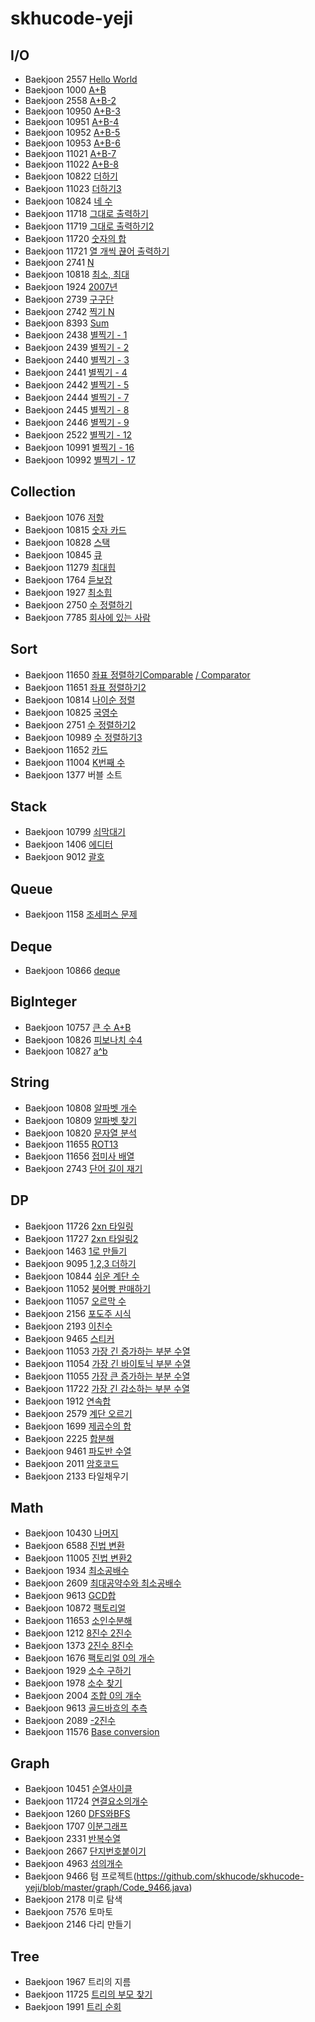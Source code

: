 # skhucode-yeji

## I/O
* Baekjoon 2557 [Hello World](https://github.com/skhucode/skhucode-yeji/blob/master/io/Code_2557.java)
* Baekjoon 1000  [A+B](https://github.com/skhucode/skhucode-yeji/blob/master/io/Code_1000.java)
* Baekjoon 2558 [A+B-2](https://github.com/skhucode/skhucode-yeji/blob/master/io/Code_2558.java)
* Baekjoon 10950 [A+B-3](https://github.com/skhucode/skhucode-yeji/blob/master/io/Code_10950.java)
* Baekjoon 10951 [A+B-4](https://github.com/skhucode/skhucode-yeji/blob/master/io/Code_10951.java)
* Baekjoon 10952 [A+B-5](https://github.com/skhucode/skhucode-yeji/blob/master/io/Code_10952.java)
* Baekjoon 10953 [A+B-6](https://github.com/skhucode/skhucode-yeji/blob/master/io/Code_10953.java)
* Baekjoon 11021 [A+B-7](https://github.com/skhucode/skhucode-yeji/blob/master/io/Code_11021.java)
* Baekjoon 11022 [A+B-8](https://github.com/skhucode/skhucode-yeji/blob/master/io/Code_11022.java)
* Baekjoon 10822 [더하기](https://github.com/skhucode/skhucode-yeji/blob/master/io/Code_10822.java)
* Baekjoon 11023 [더하기3](https://github.com/skhucode/skhucode-yeji/blob/master/io/Code_11023.java)
* Baekjoon 10824 [네 수](https://github.com/skhucode/skhucode-yeji/blob/master/io/Code_10824.java)
* Baekjoon 11718 [그대로 출력하기](https://github.com/skhucode/skhucode-yeji/blob/master/io/Code_11718.java)
* Baekjoon 11719 [그대로 출력하기2](https://github.com/skhucode/skhucode-yeji/blob/master/io/Code_11719.java)
* Baekjoon 11720 [숫자의 합](https://github.com/skhucode/skhucode-yeji/blob/master/io/Code_11720.java)
* Baekjoon 11721 [열 개씩 끊어 출력하기](https://github.com/skhucode/skhucode-yeji/blob/master/io/Code_11721.java)
* Baekjoon 2741 [N](https://github.com/skhucode/skhucode-yeji/blob/master/io/Code_2741.java)
* Baekjoon 10818 [최소, 최대](https://github.com/skhucode/skhucode-yeji/blob/master/io/Code_10818.java)
* Baekjoon 1924 [2007년](https://github.com/skhucode/skhucode-yeji/blob/master/io/Code_1924.java)
* Baekjoon 2739 [구구단](https://github.com/skhucode/skhucode-yeji/blob/master/io/Code_2739.java)
* Baekjoon 2742 [찍기 N](https://github.com/skhucode/skhucode-yeji/blob/master/io/Code_2742.java)
* Baekjoon 8393 [Sum](https://github.com/skhucode/skhucode-yeji/blob/master/io/Code_8393.java)
* Baekjoon 2438 [별찍기 - 1](https://github.com/skhucode/skhucode-yeji/blob/master/io/Code_2438.java)
* Baekjoon 2439 [별찍기 - 2](https://github.com/skhucode/skhucode-yeji/blob/master/io/Code_2439.java)
* Baekjoon 2440 [별찍기 - 3](https://github.com/skhucode/skhucode-yeji/blob/master/io/Code_2440.java)
* Baekjoon 2441 [별찍기 - 4](https://github.com/skhucode/skhucode-yeji/blob/master/io/Code_2441.java)
* Baekjoon 2442 [별찍기 - 5](https://github.com/skhucode/skhucode-yeji/blob/master/io/Code_2442.java)
* Baekjoon 2444 [별찍기 - 7](https://github.com/skhucode/skhucode-yeji/blob/master/io/Code_2444.java)
* Baekjoon 2445 [별찍기 - 8](https://github.com/skhucode/skhucode-yeji/blob/master/io/Code_2445.java)
* Baekjoon 2446 [별찍기 - 9](https://github.com/skhucode/skhucode-yeji/blob/master/io/Code_2446.java)
* Baekjoon 2522 [별찍기 - 12](https://github.com/skhucode/skhucode-yeji/blob/master/io/Code_2522.java)
* Baekjoon 10991 [별찍기 - 16](https://github.com/skhucode/skhucode-yeji/blob/master/io/Code_10991.java)
* Baekjoon 10992 [별찍기 - 17](https://github.com/skhucode/skhucode-yeji/blob/master/io/Code_10992.java)

## Collection
* Baekjoon 1076 [저항](https://github.com/skhucode/skhucode-yeji/blob/master/collection/Code_1076.java)
* Baekjoon 10815 [숫자 카드](https://github.com/skhucode/skhucode-yeji/blob/master/collection/Code_10815.java)
* Baekjoon 10828 [스택](https://github.com/skhucode/skhucode-yeji/blob/master/collection/Code_10828.java)
* Baekjoon 10845 [큐](https://github.com/skhucode/skhucode-yeji/blob/master/collection/Code_10845.java)
* Baekjoon 11279 [최대힙](https://github.com/skhucode/skhucode-yeji/blob/master/collection/Code_11279.java)
* Baekjoon 1764 [듣보잡](https://github.com/skhucode/skhucode-yeji/blob/master/collection/Code_1764.java)
* Baekjoon 1927 [최소힙](https://github.com/skhucode/skhucode-yeji/blob/master/collection/Code_1927.java)
* Baekjoon 2750 [수 정렬하기](https://github.com/skhucode/skhucode-yeji/blob/master/collection/Code_2750.java)
* Baekjoon 7785 [회사에 있는 사람](https://github.com/skhucode/skhucode-yeji/blob/master/collection/Code_7785.java)
## Sort
* Baekjoon 11650 [좌표 정렬하기Comparable](https://github.com/skhucode/skhucode-yeji/blob/master/sort/Code_11650_Comparable.java)
                 [/ Comparator](https://github.com/skhucode/skhucode-yeji/blob/master/sort/Code_11650_Comparator.java)
* Baekjoon 11651 [좌표 정렬하기2](https://github.com/skhucode/skhucode-yeji/blob/master/sort/Code_11651.java)
* Baekjoon 10814 [나이순 정렬](https://github.com/skhucode/skhucode-yeji/blob/master/sort/Code_10814.java)
* Baekjoon 10825 [국영수](https://github.com/skhucode/skhucode-yeji/blob/master/sort/Code_10825.java)
* Baekjoon 2751 [수 정렬하기2](https://github.com/skhucode/skhucode-yeji/blob/master/sort/Code_2751.java)
* Baekjoon 10989 [수 정렬하기3](https://github.com/skhucode/skhucode-yeji/blob/master/sort/Code_10989.java)
* Baekjoon 11652 [카드](https://github.com/skhucode/skhucode-yeji/blob/master/sort/Code_11652.java)
* Baekjoon 11004 [K번째 수](https://github.com/skhucode/skhucode-yeji/blob/master/sort/Code_11004.java)
* Baekjoon 1377 버블 소트

## Stack
* Baekjoon 10799 [쇠막대기](https://github.com/skhucode/skhucode-yeji/blob/master/stack/Code_10799.java)
* Baekjoon 1406 [에디터](https://github.com/skhucode/skhucode-yeji/blob/master/stack/Code_1406.java)
* Baekjoon 9012 [괄호](https://github.com/skhucode/skhucode-yeji/blob/master/stack/Code_9012.java)
## Queue
* Baekjoon 1158 [조세퍼스 문제](https://github.com/skhucode/skhucode-yeji/blob/master/queue/Code_1158.java)
## Deque
* Baekjoon 10866 [deque](https://github.com/skhucode/skhucode-yeji/blob/master/deque/Code_10866.java)
## BigInteger
* Baekjoon 10757 [큰 수 A+B](https://github.com/skhucode/skhucode-yeji/blob/master/bigInteger/Code_10757.java)
* Baekjoon 10826 [피보나치 수4](https://github.com/skhucode/skhucode-yeji/blob/master/bigInteger/Code_10826.java)
* Baekjoon 10827 [a^b](https://github.com/skhucode/skhucode-yeji/blob/master/bigInteger/Code_10827.java)
## String
* Baekjoon 10808 [알파벳 개수](https://github.com/skhucode/skhucode-yeji/blob/master/string/Code_10808.java)
* Baekjoon 10809 [알파벳 찾기](https://github.com/skhucode/skhucode-yeji/blob/master/string/Code_10809.java)
* Baekjoon 10820 [문자열 분석](https://github.com/skhucode/skhucode-yeji/blob/master/string/Code_10820.java)
* Baekjoon 11655 [ROT13](https://github.com/skhucode/skhucode-yeji/blob/master/string/Code_11655.java)
* Baekjoon 11656 [접미사 배열](https://github.com/skhucode/skhucode-yeji/blob/master/string/Code_11656.java)
* Baekjoon 2743 [단어 길이 재기](https://github.com/skhucode/skhucode-yeji/blob/master/string/Code_2743.java)
## DP
* Baekjoon 11726 [2xn 타일링](https://github.com/skhucode/skhucode-yeji/blob/master/dynamicProgramming/Code_11726.java)
* Baekjoon 11727 [2xn 타일링2](https://github.com/skhucode/skhucode-yeji/blob/master/dynamicProgramming/Code_11727.java)
* Baekjoon 1463 [1로 만들기](https://github.com/skhucode/skhucode-yeji/blob/master/dynamicProgramming/Code_1463.java)
* Baekjoon 9095 [1,2,3 더하기](https://github.com/skhucode/skhucode-yeji/blob/master/dynamicProgramming/Code_9095.java)
* Baekjoon 10844 [쉬운 계단 수](https://github.com/skhucode/skhucode-yeji/blob/master/dynamicProgramming/Code_10844.java)
* Baekjoon 11052 [붕어빵 판매하기](https://github.com/skhucode/skhucode-yeji/blob/master/dynamicProgramming/Code_11052.java)
* Baekjoon 11057 [오르막 수](https://github.com/skhucode/skhucode-yeji/blob/master/dynamicProgramming/Code_11057.java)
* Baekjoon 2156 [포도주 시식](https://github.com/skhucode/skhucode-yeji/blob/master/dynamicProgramming/Code_2156.java)
* Baekjoon 2193 [이친수](https://github.com/skhucode/skhucode-yeji/blob/master/dynamicProgramming/Code_2193.java)
* Baekjoon 9465 [스티커](https://github.com/skhucode/skhucode-yeji/blob/master/dynamicProgramming/Code_9465.java)
* Baekjoon 11053 [가장 긴 증가하는 부분 수열](https://github.com/skhucode/skhucode-yeji/blob/master/dynamicProgramming/Code_11053.java)
* Baekjoon 11054 [가장 긴 바이토닉 부분 수열](https://github.com/skhucode/skhucode-yeji/blob/master/dynamicProgramming/Code_11054.java)
* Baekjoon 11055 [가장 큰 증가하는 부분 수열](https://github.com/skhucode/skhucode-yeji/blob/master/dynamicProgramming/Code_11055.java)
* Baekjoon 11722 [가장 긴 감소하는 부분 수열](https://github.com/skhucode/skhucode-yeji/blob/master/dynamicProgramming/Code_11722.java)
* Baekjoon 1912 [연속합](https://github.com/skhucode/skhucode-yeji/blob/master/dynamicProgramming/Code_1912.java)
* Baekjoon 2579 [계단 오르기](https://github.com/skhucode/skhucode-yeji/blob/master/dynamicProgramming/Code_2579.java)
* Baekjoon 1699 [제곱수의 합](https://github.com/skhucode/skhucode-yeji/blob/master/dynamicProgramming/Code_1699.java)
* Baekjoon 2225 [합분해](https://github.com/skhucode/skhucode-yeji/blob/master/dynamicProgramming/Code_2225.java)
* Baekjoon 9461 [파도반 수열](https://github.com/skhucode/skhucode-yeji/blob/master/dynamicProgramming/Code_9461.java)
* Baekjoon 2011 [암호코드](https://github.com/skhucode/skhucode-yeji/blob/master/dynamicProgramming/Code_2011.java)
* Baekjoon 2133 타일채우기

## Math
* Baekjoon 10430 [나머지](https://github.com/skhucode/skhucode-yeji/blob/master/math/Code_10430.java)
* Baekjoon 6588 [진법 변환](https://github.com/skhucode/skhucode-yeji/blob/master/math/Code_2745.java)
* Baekjoon 11005 [진법 변환2](https://github.com/skhucode/skhucode-yeji/blob/master/math/Code_11005.java)
* Baekjoon 1934 [최소공배수](https://github.com/skhucode/skhucode-yeji/blob/master/math/Code_1934.java)
* Baekjoon 2609 [최대공약수와 최소공배수](https://github.com/skhucode/skhucode-yeji/blob/master/math/Code_2609.java)
* Baekjoon 9613 [GCD합](https://github.com/skhucode/skhucode-yeji/blob/master/math/Code_9613.java)
* Baekjoon 10872 [팩토리얼](https://github.com/skhucode/skhucode-yeji/blob/master/math/Code_10872.java)
* Baekjoon 11653 [소인수분해](https://github.com/skhucode/skhucode-yeji/blob/master/math/Code_11653.java)
* Baekjoon 1212 [8진수 2진수](https://github.com/skhucode/skhucode-yeji/blob/master/math/Code_1212.java)
* Baekjoon 1373 [2진수 8진수](https://github.com/skhucode/skhucode-yeji/blob/master/math/Code_1373.java)
* Baekjoon 1676 [팩토리얼 0의 개수](https://github.com/skhucode/skhucode-yeji/blob/master/math/Code_1676.java)
* Baekjoon 1929 [소수 구하기](https://github.com/skhucode/skhucode-yeji/blob/master/math/Code_1929.java)
* Baekjoon 1978 [소수 찾기](https://github.com/skhucode/skhucode-yeji/blob/master/math/Code_1978.java)
* Baekjoon 2004 [조합 0의 개수](https://github.com/skhucode/skhucode-yeji/blob/master/math/Code_2004.java)
* Baekjoon 9613 [골드바흐의 추측](https://github.com/skhucode/skhucode-yeji/blob/master/math/Code_6588.java)
* Baekjoon 2089 [-2진수](https://github.com/skhucode/skhucode-yeji/blob/master/math/Code_2089.java)
* Baekjoon 11576 [Base conversion](https://github.com/skhucode/skhucode-yeji/blob/master/math/Code_11576.java)

## Graph
* Baekjoon 10451 [순열사이클](https://github.com/skhucode/skhucode-yeji/blob/master/graph/Code_10451.java)
* Baekjoon 11724 [연결요소의개수](https://github.com/skhucode/skhucode-yeji/blob/master/graph/Code_11724.java)
* Baekjoon 1260 [DFS와BFS](https://github.com/skhucode/skhucode-yeji/blob/master/graph/Code_1260.java) 
* Baekjoon 1707 [이분그래프](https://github.com/skhucode/skhucode-yeji/blob/master/graph/Code_1707.java)
* Baekjoon 2331 [반복수열](https://github.com/skhucode/skhucode-yeji/blob/master/graph/Code_2331.java)
* Baekjoon 2667 [단지번호붙이기](https://github.com/skhucode/skhucode-yeji/blob/master/graph/Code_2667.java)
* Baekjoon 4963 [섬의개수](https://github.com/skhucode/skhucode-yeji/blob/master/graph/Code_4963.java)
* Baekjoon 9466 텀 프로젝트(https://github.com/skhucode/skhucode-yeji/blob/master/graph/Code_9466.java)
* Baekjoon 2178 미로 탐색
* Baekjoon 7576 토마토
* Baekjoon 2146 다리 만들기

## Tree
* Baekjoon 1967 트리의 지름
* Baekjoon 11725 [트리의 부모 찾기](https://github.com/skhucode/skhucode-yeji/blob/master/tree/Code_11725.java)
* Baekjoon 1991 [트리 순회](https://github.com/skhucode/skhucode-yeji/blob/master/tree/Code_1991.java)
